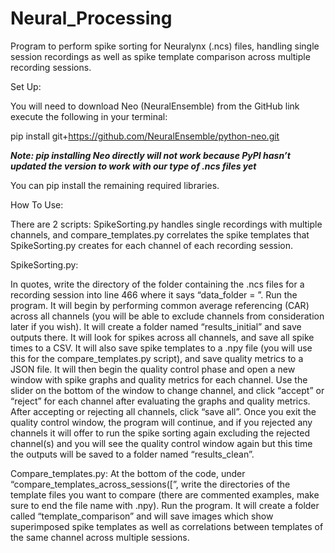# Neural_Processing
Program to perform spike sorting for Neuralynx (.ncs) files, handling single session recordings as well as spike template comparison across multiple recording sessions.

Set Up:

You will need to download Neo (NeuralEnsemble) from the GitHub link execute the following in your terminal:

pip install git+https://github.com/NeuralEnsemble/python-neo.git

***Note: pip installing Neo directly will not work because PyPI hasn’t updated the version to work with our type of .ncs files yet***

You can pip install the remaining required libraries.

How To Use:

There are 2 scripts: SpikeSorting.py handles single recordings with multiple channels, and compare_templates.py correlates the spike templates that SpikeSorting.py creates for each channel of each recording session.

SpikeSorting.py:

In quotes, write the directory of the folder containing the .ncs files for a recording session into line 466 where it says “data_folder = ”. Run the program. It will begin by performing common average referencing (CAR) across all channels (you will be able to exclude channels from consideration later if you wish). It will create a folder named “results_initial” and save outputs there. It will look for spikes across all channels, and save all spike times to a CSV. It will also save spike templates to a .npy file (you will use this for the compare_templates.py script), and save quality metrics to a JSON file. It will then begin the quality control phase and open a new window with spike graphs and quality metrics for each channel. Use the slider on the bottom of the window to change channel, and click “accept” or “reject” for each channel after evaluating the graphs and quality metrics. After accepting or rejecting all channels, click “save all”. Once you exit the quality control window, the program will continue, and if you rejected any channels it will offer to run the spike sorting again excluding the rejected channel(s) and you will see the quality control window again but this time the outputs will be saved to a folder named “results_clean”. 

Compare_templates.py:
At the bottom of the code, under “compare_templates_across_sessions([”, write the directories of the template files you want to compare (there are commented examples, make sure to end the file name with .npy). Run the program. It will create a folder called “template_comparison” and will save images which show superimposed spike templates as well as correlations between templates of the same channel across multiple sessions.

